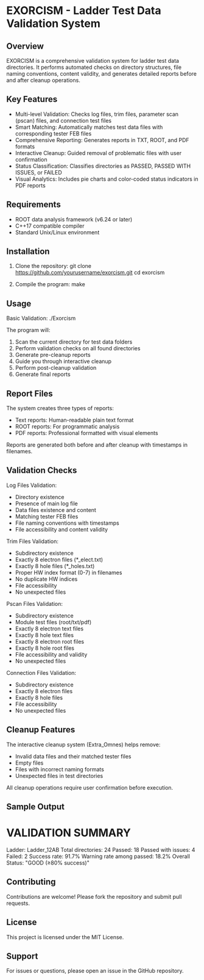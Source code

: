 EXORCISM - Ladder Test Data Validation System
=============================================

Overview
--------
EXORCISM is a comprehensive validation system for ladder test data directories. It performs automated checks on directory structures, file naming conventions, content validity, and generates detailed reports before and after cleanup operations.

Key Features
------------
- Multi-level Validation: Checks log files, trim files, parameter scan (pscan) files, and connection test files
- Smart Matching: Automatically matches test data files with corresponding tester FEB files
- Comprehensive Reporting: Generates reports in TXT, ROOT, and PDF formats
- Interactive Cleanup: Guided removal of problematic files with user confirmation
- Status Classification: Classifies directories as PASSED, PASSED WITH ISSUES, or FAILED
- Visual Analytics: Includes pie charts and color-coded status indicators in PDF reports

Requirements
------------
- ROOT data analysis framework (v6.24 or later)
- C++17 compatible compiler
- Standard Unix/Linux environment

Installation
------------
1. Clone the repository:
   git clone https://github.com/yourusername/exorcism.git
   cd exorcism

2. Compile the program:
   make

Usage
-----
Basic Validation:
./Exorcism

The program will:
1. Scan the current directory for test data folders
2. Perform validation checks on all found directories
3. Generate pre-cleanup reports
4. Guide you through interactive cleanup
5. Perform post-cleanup validation
6. Generate final reports

Report Files
------------
The system creates three types of reports:
- Text reports: Human-readable plain text format
- ROOT reports: For programmatic analysis
- PDF reports: Professional formatted with visual elements

Reports are generated both before and after cleanup with timestamps in filenames.

Validation Checks
-----------------
Log Files Validation:
- Directory existence
- Presence of main log file
- Data files existence and content
- Matching tester FEB files
- File naming conventions with timestamps
- File accessibility and content validity

Trim Files Validation:
- Subdirectory existence
- Exactly 8 electron files (*_elect.txt)
- Exactly 8 hole files (*_holes.txt)
- Proper HW index format (0-7) in filenames
- No duplicate HW indices
- File accessibility
- No unexpected files

Pscan Files Validation:
- Subdirectory existence
- Module test files (root/txt/pdf)
- Exactly 8 electron text files
- Exactly 8 hole text files
- Exactly 8 electron root files
- Exactly 8 hole root files
- File accessibility and validity
- No unexpected files

Connection Files Validation:
- Subdirectory existence
- Exactly 8 electron files
- Exactly 8 hole files
- File accessibility
- No unexpected files

Cleanup Features
---------------
The interactive cleanup system (Extra_Omnes) helps remove:
- Invalid data files and their matched tester files
- Empty files
- Files with incorrect naming formats
- Unexpected files in test directories

All cleanup operations require user confirmation before execution.

Sample Output
-------------
VALIDATION SUMMARY
====================================================
Ladder:          Ladder_12AB
Total directories: 24
Passed:          18
Passed with issues: 4
Failed:          2
Success rate:    91.7%
Warning rate among passed: 18.2%
Overall Status: "GOOD (≥80% success)"

Contributing
------------
Contributions are welcome! Please fork the repository and submit pull requests.

License
-------
This project is licensed under the MIT License.

Support
-------
For issues or questions, please open an issue in the GitHub repository.
